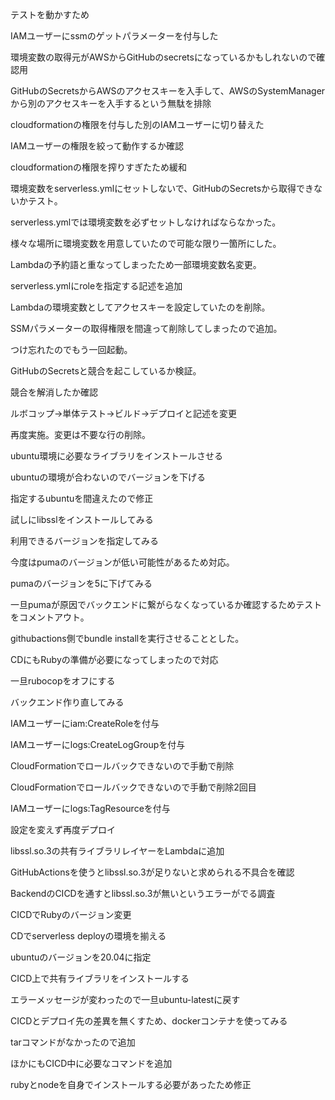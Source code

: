 テストを動かすため

IAMユーザーにssmのゲットパラメーターを付与した

環境変数の取得元がAWSからGitHubのsecretsになっているかもしれないので確認用

GitHubのSecretsからAWSのアクセスキーを入手して、AWSのSystemManagerから別のアクセスキーを入手するという無駄を排除

cloudformationの権限を付与した別のIAMユーザーに切り替えた

IAMユーザーの権限を絞って動作するか確認

cloudformationの権限を搾りすぎたため緩和

環境変数をserverless.ymlにセットしないで、GitHubのSecretsから取得できないかテスト。

serverless.ymlでは環境変数を必ずセットしなければならなかった。

様々な場所に環境変数を用意していたので可能な限り一箇所にした。

Lambdaの予約語と重なってしまったため一部環境変数名変更。

serverless.ymlにroleを指定する記述を追加

Lambdaの環境変数としてアクセスキーを設定していたのを削除。

SSMパラメーターの取得権限を間違って削除してしまったので追加。

つけ忘れたのでもう一回起動。

GitHubのSecretsと競合を起こしているか検証。

競合を解消したか確認

ルボコップ→単体テスト→ビルド→デプロイと記述を変更

再度実施。変更は不要な行の削除。

ubuntu環境に必要なライブラリをインストールさせる

ubuntuの環境が合わないのでバージョンを下げる

指定するubuntuを間違えたので修正

試しにlibsslをインストールしてみる

利用できるバージョンを指定してみる

今度はpumaのバージョンが低い可能性があるため対応。

pumaのバージョンを5に下げてみる

一旦pumaが原因でバックエンドに繋がらなくなっているか確認するためテストをコメントアウト。

githubactions側でbundle installを実行させることとした。

CDにもRubyの準備が必要になってしまったので対応

一旦rubocopをオフにする

バックエンド作り直してみる

IAMユーザーにiam:CreateRoleを付与

IAMユーザーにlogs:CreateLogGroupを付与

CloudFormationでロールバックできないので手動で削除

CloudFormationでロールバックできないので手動で削除2回目

IAMユーザーにlogs:TagResourceを付与

設定を変えず再度デプロイ

libssl.so.3の共有ライブラリレイヤーをLambdaに追加

GitHubActionsを使うとlibssl.so.3が足りないと求められる不具合を確認

BackendのCICDを通すとlibssl.so.3が無いというエラーがでる調査

CICDでRubyのバージョン変更

CDでserverless deployの環境を揃える

ubuntuのバージョンを20.04に指定

CICD上で共有ライブラリをインストールする

エラーメッセージが変わったので一旦ubuntu-latestに戻す

CICDとデプロイ先の差異を無くすため、dockerコンテナを使ってみる

tarコマンドがなかったので追加

ほかにもCICD中に必要なコマンドを追加

rubyとnodeを自身でインストールする必要があったため修正
